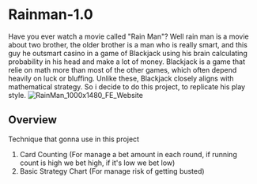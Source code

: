 # Rainman-1.0
Have you ever watch a movie called "Rain Man"? Well rain man is a movie about two brother, the older brother is a man who is really smart, and this guy he outsmart casino in a game of Blackjack using his brain calculating probability in his head and make a lot of money. Blackjack is a game that relie on math more than most of the other games, which often depend heavily on luck or bluffing. Unlike these, Blackjack closely aligns with mathematical strategy. So i decide to do this project, to replicate his play style.
![RainMan_1000x1480_FE_Website](https://github.com/user-attachments/assets/17dffd9a-6a81-400a-a1eb-4c7b9ad04a1b)

## Overview
Technique that gonna use in this project 
1. Card Counting (For manage a bet amount in each round, if running count is high we bet high, if it's low we bet low)
2. Basic Strategy Chart (For manage risk of getting busted)

